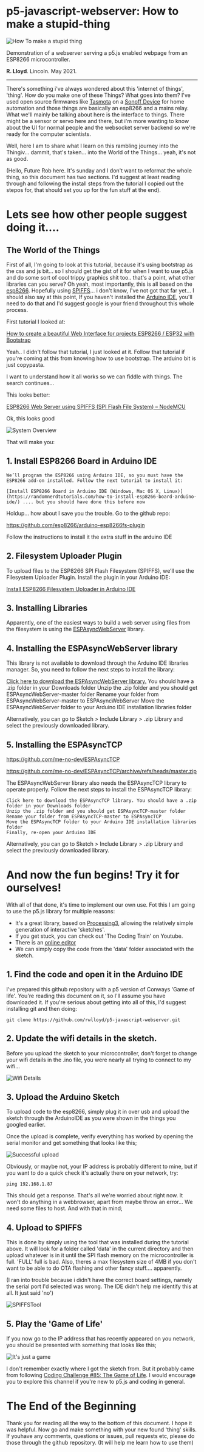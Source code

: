 # p5-javascript-webserver: How to make a stupid-thing

![How To make a stupid thing](./images/banner.png)

Demonstration of a webserver serving a p5.js enabled webpage from an ESP8266 microcontroller.

**R. Lloyd**. Lincoln. May 2021.

---

There's something i've always wondered about this 'internet of things', 'thing'. How do you make one of these Things? What goes into them? I've used open source firmwares like [Tasmota](https://tasmota.github.io/docs/) on a [Sonoff Device](https://sonoff.tech/products/) for home automation and those things are basically an esp8266 and a mains relay. What we'll mainly be talking about here is the interface to things. There might be a sensor or servo here and there, but i'm more wanting to know about the UI for normal people and the websocket server backend so we're ready for the computer scientists.

Well, here I am to share what I learn on this rambling journey into the Thingiv... dammit, that's taken... into the World of the Things... yeah, it's not as good.

(Hello, Future Rob here. It's sunday and I don't want to reformat the whole thing, so this document has two sections. I'd suggest at least reading through and following the install steps from the  tutorial I copied out the stepos for, that should set you up for the fun stuff at the end).

# Lets see how other people suggest doing it....
## The World of the Things

First of all, I'm going to look at this tutorial, because it's using bootstrap as the css and js bit... so I should get the gist of it for when I want to use p5.js and do some sort of cool trippy graphics shit too.. that's a point, what other libraries can you serve? Oh yeah, most importantly, this is all based on the [esp8266](https://tttapa.github.io/ESP8266/Chap01%20-%20ESP8266.html). Hopefully using [SPIFFS](https://tttapa.github.io/ESP8266/Chap11%20-%20SPIFFS.html)... i don't know, I've not got that far yet... I should also say at this point, If you haven't installed the [Arduino IDE](https://www.arduino.cc/en/software), you'll need to do that and I'd suggest google is your friend throughout this whole process.

First tutorial I looked at:

[How to create a beautiful Web Interface for projects ESP8266 / ESP32 with Bootstrap](https://diyprojects.io/bootstrap-create-beautiful-web-interface-projects-esp8266/#.YJG5IqEo-Uk)

Yeah.. I didn't follow that tutorial, I just looked at it. Follow that tutorial if you're coming at this from knowing how to use bootstrap. The arduino bit is just copypasta.

I want to understand how it all works so we can fiddle with things. The search continues...

This looks better:

[ESP8266 Web Server using SPIFFS (SPI Flash File System) – NodeMCU](https://randomnerdtutorials.com/esp8266-web-server-spiffs-nodemcu/)

Ok, this looks good

![System Overview](./images/example-system.bmp)

That will make you:

## 1. Install ESP8266 Board in Arduino IDE

    We’ll program the ESP8266 using Arduino IDE, so you must have the ESP8266 add-on installed. Follow the next tutorial to install it:

    [Install ESP8266 Board in Arduino IDE (Windows, Mac OS X, Linux)](https://randomnerdtutorials.com/how-to-install-esp8266-board-arduino-ide/) .... but you should have done this before now

Holdup... how about I save you the trouble. Go to the github repo:

https://github.com/esp8266/arduino-esp8266fs-plugin

Follow the instructions to install it the extra stuff in the arduino IDE

## 2. Filesystem Uploader Plugin

To upload files to the ESP8266 SPI Flash Filesystem (SPIFFS), we’ll use the Filesystem Uploader Plugin. Install the plugin in your Arduino IDE:

[Install ESP8266 Filesystem Uploader in Arduino IDE](https://randomnerdtutorials.com/install-esp8266-filesystem-uploader-arduino-ide/)

## 3. Installing Libraries

Apparently, one of the easiest ways to build a web server using files from the filesystem is using the [ESPAsyncWebServer](https://github.com/me-no-dev/ESPAsyncWebServer) library. 

## 4. Installing the ESPAsyncWebServer library

This library is not available to download through the Arduino IDE libraries manager. So, you need to follow the next steps to install the library:

[Click here to download the ESPAsyncWebServer library.](https://github.com/me-no-dev/ESPAsyncWebServer/archive/master.zip) You should have a .zip folder in your Downloads folder
Unzip the .zip folder and you should get ESPAsyncWebServer-master folder
Rename your folder from ESPAsyncWebServer-master to ESPAsyncWebServer
Move the ESPAsyncWebServer folder to your Arduino IDE installation libraries folder

Alternatively, you can go to Sketch > Include Library > .zip Library and select the previously downloaded library.

## 5. Installing the ESPAsyncTCP

https://github.com/me-no-dev/ESPAsyncTCP

https://github.com/me-no-dev/ESPAsyncTCP/archive/refs/heads/master.zip

The ESPAsyncWebServer library also needs the ESPAsyncTCP library to operate properly. Follow the next steps to install the ESPAsyncTCP library:

    Click here to download the ESPAsyncTCP library. You should have a .zip folder in your Downloads folder
    Unzip the .zip folder and you should get ESPAsyncTCP-master folder
    Rename your folder from ESPAsyncTCP-master to ESPAsyncTCP
    Move the ESPAsyncTCP folder to your Arduino IDE installation libraries folder
    Finally, re-open your Arduino IDE

Alternatively, you can go to Sketch > Include Library > .zip Library and select the previously downloaded library.

# And now the fun begins! Try it for ourselves!

With all of that done, it's time to implement our own use. Fot this I am going to use the p5.js library for multiple reasons:

- It's a great library, based on [Processing3](https://www.processing.org), allowing the relatively simple generation of interactive 'sketches'.
- If you get stuck, you can check out 'The Coding Train' on Youtube.
- There is an [online editor](https://editor.p5js.org)
- We can simply copy the code from the 'data' folder associated with the sketch.

## 1. Find the code and open it in the Arduino IDE

I've prepared this github repository with a p5 version of Conways 'Game of life'. You're reading this document on it, so I'll assume you have downloaded it. If you're serious about getting into all of this, I'd suggest installing git and then doing:

    git clone https://github.com/rwlloyd/p5-javascript-webserver.git

## 2. Update the wifi details in the sketch.

Before you upload the sketch to your microcontroller, don't forget to change your wifi details in the .ino file, you were nearly all trying to connect to my wifi...

![Wifi Details](./images/network.png)

## 3. Upload the Arduino Sketch

To upload code to the esp8266, simply plug it in over usb and upload the sketch through the ArduinoIDE as you were shown in the things you googled earlier.  

Once the upload is complete, verify everything has worked by opening the serial monitor and get something that looks like this;

![Successful upload](./images/success.png)

Obviously, or maybe not, your IP address is probably different to mine, but if you want to do a quick check it's actually there on your network, try:

    ping 192.168.1.87

This should get a response. That's all we're worried about right now. It won't do anything in a webbrowser, apart from maybe throw an error... We need some files to host. And with that in mind;

## 4. Upload to SPIFFS

This is done by simply using the tool that was installed during the tutorial above. It will look for a folder called 'data' in the current directory and then upload whatever is in it until the SPI flash memory on the microcontroller is full. 'FULL' full is bad. Also, theres a max filesystem size of 4MB if you don't want to be able to do OTA flashing and other fancy stuff.... apparently.

(I ran into trouble because i didn't have the correct board settings, namely the serial port I'd selected was wrong. The IDE didn't help me identify this at all. It just said 'no')

![SPIFFSTool](./images/SPIFFSTool.png)

## 5. Play the 'Game of Life'

If you now go to the IP address that has recently appeared on you network, you should be presented with something that looks like this;

![It's just a game](./images/conway.png)

I don't remember exactly where I got the sketch from. But it probably came from following [Coding Challenge #85: The Game of Life](https://www.youtube.com/watch?v=FWSR_7kZuYg). I would encourage you to explore this channel if you're new to p5.js and coding in general. 

# The End of the Beginning

Thank you for reading all the way to the bottom of this document. I hope it was helpful. Now go and make something with your new found 'thing' skills. If youhave any comments, questions or issues, pull requests etc, please do those through the github repository. (It will help me learn how to use them)




